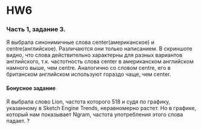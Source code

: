 # HW6
### Часть 1, задание 3.

Я выбрала синонимичные слова center(американское) и centre(английское). Различаются они только написанием. В скриншоте видно, что слова действительно характерны для разных вариантов английского, т.к. частотность слова center в американском английском намного выше, чем centre. Аналогично со словом centre, его в британском английском используют гораздо чаще, чем center. 
#### Бонусное задание

Я выбрала слово Lion, частота которого 518 и судя по графику, указанному в Sketch Engine Trends, неравномерно растет. Но в графике, который нам показывает Ngram, частота употребления этого слова падает. ?
